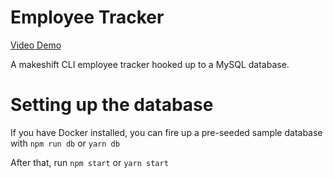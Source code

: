 # Employee Tracker

[Video Demo](https://youtu.be/iDKgJeaHl8g)

A makeshift CLI employee tracker hooked up to a MySQL database.

# Setting up the database

If you have Docker installed, you can fire up a pre-seeded sample database with `npm run db` or `yarn db`

After that, run `npm start` or `yarn start`
